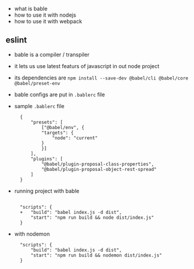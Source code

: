 - what is bable 
- how to use it with nodejs
- how to use it with webpack 


## eslint 
- bable is a compiler / transpiler 
- it lets us use latest featurs of javascript in out node project 
- its dependencies are `npm install --save-dev @babel/cli @babel/core @babel/preset-env` 
- bable configs are put in `.bablerc` file 

- sample `.bablerc` file 

  ```
    {
        "presets": [
            ["@babel/env", {
            "targets": {
                "node": "current"
            }
            }]
        ],
        "plugins": [
            "@babel/plugin-proposal-class-properties",
            "@babel/plugin-proposal-object-rest-spread"
        ]
    }
  ```
- running project with bable 

  ```

    "scripts": {
    +   "build": "babel index.js -d dist",
        "start": "npm run build && node dist/index.js"
    }

  ```

- with nodemon 
  ```
    "scripts": {
        "build": "babel index.js -d dist",
        "start": "npm run build && nodemon dist/index.js"
    }
  ```